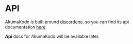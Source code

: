 # API

AkumaKodo is built around [discordeno](https://github.com/discordeno/discordeno), so you can find its api documentation [here](https://doc.deno.land/https://deno.land/x/discordeno@13.0.0-rc18/mod.ts).

**Api** docs for AkumaKodo will be available later.
